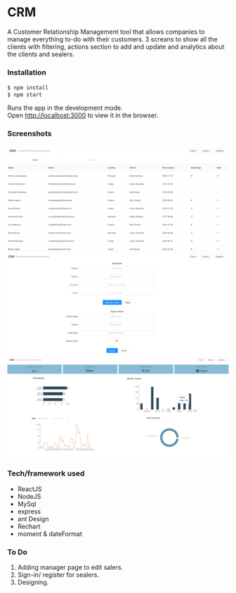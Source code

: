 
# CRM 
A Customer Relationship Management tool that allows companies to manage everything to-do with their customers.
3 screans to show all the clients with filtering, actions section to add and update and analytics about the clients and sealers.

### Installation

```
$ npm install
$ npm start
```

Runs the app in the development mode.<br />
Open [http://localhost:3000](http://localhost:3000) to view it in the browser.

### Screenshots

![Clients page](./crm/clients.jpg "Clients page")
![Action page](./crm/actions.JPG "Actions page")
![analytics page](./crm/analytics.JPG "Analytics page") 

### Tech/framework used

* ReactJS
* NodeJS
* MySql
* express
* ant Design
* Rechart
* moment & dateFormat

### To Do
1. Adding manager page to edit salers.
2. Sign-in/ register for sealers.
3. Designing.

